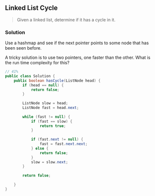 ## Linked List Cycle

> Given a linked list, determine if it has a cycle in it.

### Solution

Use a hashmap and see if the next pointer points to some node that has been seen before.

A tricky solution is to use two pointers, one faster than the other. What is the run time complexity for this?

```java
// 41%
public class Solution {
    public boolean hasCycle(ListNode head) {
        if (head == null) {
            return false;
        }
        
        ListNode slow = head;
        ListNode fast = head.next;
        
        while (fast != null) {
            if (fast == slow) {
                return true;
            }
            
            if (fast.next != null) {
                fast = fast.next.next;
            } else {
                return false;
            }
            slow = slow.next;
        }
        
        return false;
        
    }
}
```


